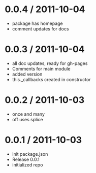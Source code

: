 
0.0.4 / 2011-10-04 
==================

  * package has homepage
  * comment updates for docs

0.0.3 / 2011-10-04 
==================

  * all doc updates, ready for gh-pages
  * Comments for main module
  * added version
  * this._callbacks created in constructor

0.0.2 / 2011-10-03 
==================

  * once and many
  * off uses splice

0.0.1 / 2011-10-03 
==================

  * init package.json
  * Release 0.0.1
  * initialized repo

